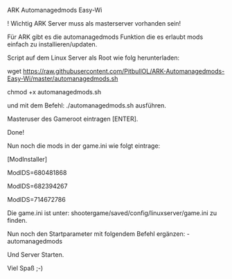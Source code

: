 ARK Automanagedmods Easy-Wi

! Wichtig ARK Server muss als masterserver vorhanden sein!

Für ARK gibt es die automanagedmods Funktion die es erlaubt mods einfach zu installieren/updaten.

Script auf dem Linux Server als Root wie folg herunterladen: 

wget https://raw.githubusercontent.com/PitbullOL/ARK-Automanagedmods-Easy-Wi/master/automanagedmods.sh

chmod +x automanagedmods.sh

und mit dem Befehl: ./automanagedmods.sh ausführen.

Masteruser des Gameroot eintragen [ENTER].

Done!

Nun noch die mods in der game.ini wie folgt eintrage:

[ModInstaller]

ModIDS=680481868

ModIDS=682394267

ModIDS=714672786

Die game.ini ist unter: shootergame/saved/config/linuxserver/game.ini zu finden.

Nun noch den Startparameter mit folgendem Befehl ergänzen: -automanagedmods

Und Server Starten.

Viel Spaß ;-)
